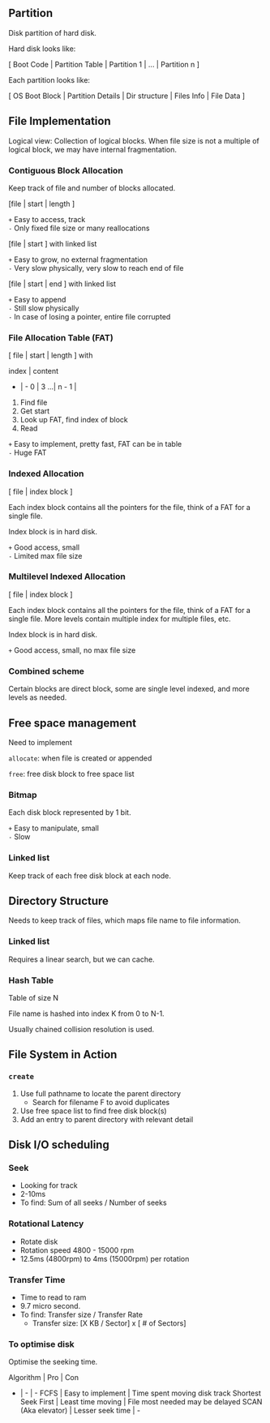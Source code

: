 ## Partition

Disk partition of hard disk.

Hard disk looks like:

[ Boot Code | Partition Table | Partition 1 | ... | Partition n ]

Each partition looks like:

[ OS Boot Block | Partition Details | Dir structure | Files Info | File Data ]

## File Implementation

Logical view: Collection of logical blocks. When file size is not a multiple of logical block, we may have internal fragmentation.

### Contiguous Block Allocation

Keep track of file and number of blocks allocated.

[file | start | length ]

`+` Easy to access, track <br/>
`-` Only fixed file size or many reallocations

[file | start ] with linked list

`+` Easy to grow, no external fragmentation <br/>
`-` Very slow physically, very slow to reach end of file

[file | start | end ] with linked list

`+` Easy to append <br/>
`-` Still slow physically <br/>
`-` In case of losing a pointer, entire file corrupted

### File Allocation Table (FAT)

[ file | start | length ] with

index | content
- | -
0 | 3
...|
n - 1 |

1. Find file
1. Get start
1. Look up FAT, find index of block
1. Read

`+` Easy to implement, pretty fast, FAT can be in table <br/>
`-` Huge FAT <br/>

### Indexed Allocation

[ file | index block ]

Each index block contains all the pointers for the file, think of a FAT for a single file.

Index block is in hard disk.

`+` Good access, small <br/>
`-` Limited max file size <br/>

### Multilevel Indexed Allocation

[ file | index block ]

Each index block contains all the pointers for the file, think of a FAT for a single file. More levels contain multiple index for multiple files, etc.

Index block is in hard disk.

`+` Good access, small, no max file size <br/>

### Combined scheme

Certain blocks are direct block, some are single level indexed, and more levels as needed.

## Free space management

Need to implement

`allocate`: when file is created or appended

`free`: free disk block to free space list

### Bitmap

Each disk block represented by 1 bit.

`+` Easy to manipulate, small <br/>
`-` Slow <br/>

### Linked list

Keep track of each free disk block at each node.

## Directory Structure

Needs to keep track of files, which maps file name to file information.

### Linked list

Requires a linear search, but we can cache.

### Hash Table

Table of size N

File name is hashed into index K from 0 to N-1.

Usually chained collision resolution is used.

## File System in Action

### `create`

1. Use full pathname to locate the parent directory
    + Search for filename F to avoid duplicates
1. Use free space list to find free disk block(s)
1. Add an entry to parent directory with relevant detail

## Disk I/O scheduling

### Seek

- Looking for track
- 2-10ms
- To find: Sum of all seeks / Number of seeks

### Rotational Latency

- Rotate disk
- Rotation speed 4800 - 15000 rpm
- 12.5ms (4800rpm) to 4ms (15000rpm) per rotation

### Transfer Time

- Time to read to ram
- 9.7 micro second.
- To find: Transfer size / Transfer Rate
    + Transfer size: [X KB / Sector] x [ # of Sectors]

### To optimise disk

Optimise the seeking time.

Algorithm | Pro | Con
- | - | -
FCFS | Easy to implement | Time spent moving disk track
Shortest Seek First | Least time moving | File most needed may be delayed
SCAN (Aka elevator) | Lesser seek time | -
